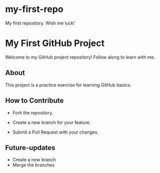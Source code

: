 # my-first-repo
My first repository. Wish me luck!

# My First GitHub Project 

Welcome to my GitHub project repository! Follow along to learn with me.

## About 

This project is a practice exercise for learning GitHub basics. 

## How to Contribute 

- Fork the repository. 

- Create a new branch for your feature. 

- Submit a Pull Request with your changes. 

## Future-updates

- Create a new branch
- Merge the branches
